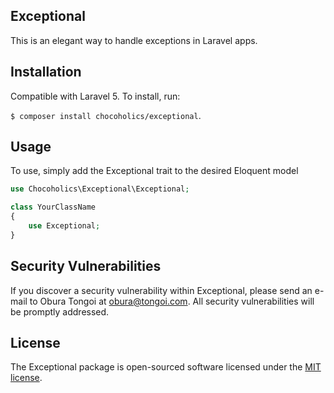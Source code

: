 ## Exceptional
This is an elegant way to handle exceptions in Laravel apps.

## Installation
Compatible with Laravel 5. To install, run:

`$ composer install chocoholics/exceptional`.

## Usage

To use, simply add the Exceptional trait to the desired Eloquent model

```php
use Chocoholics\Exceptional\Exceptional;

class YourClassName
{
    use Exceptional;
}

```

## Security Vulnerabilities

If you discover a security vulnerability within Exceptional, please send an e-mail to Obura Tongoi at obura@tongoi.com. All security vulnerabilities will be promptly addressed.

## License

The Exceptional package is open-sourced software licensed under the [MIT license](http://opensource.org/licenses/MIT).
